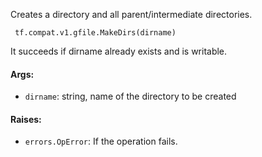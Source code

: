 
Creates a directory and all parent/intermediate directories.

```
 tf.compat.v1.gfile.MakeDirs(dirname)
```

It succeeds if dirname already exists and is writable.
#### Args:
- `dirname`: string, name of the directory to be created
#### Raises:
- `errors.OpError`: If the operation fails.
